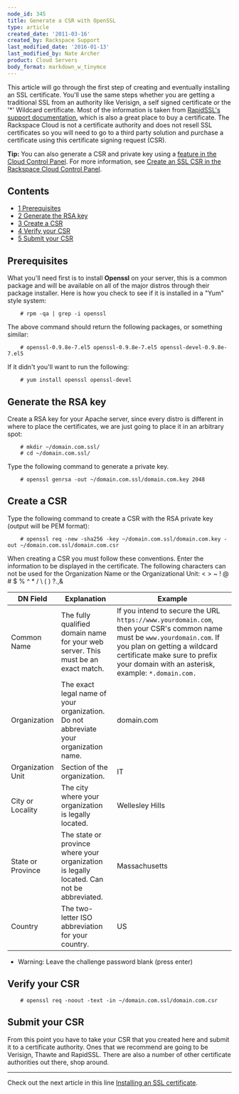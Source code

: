 ```yaml
---
node_id: 345
title: Generate a CSR with OpenSSL
type: article
created_date: '2011-03-16'
created_by: Rackspace Support
last_modified_date: '2016-01-13'
last_modified_by: Nate Archer
product: Cloud Servers
body_format: markdown_w_tinymce
---
```


This article will go through the first step of creating and eventually
installing an SSL certificate. You'll use the same steps whether you are
getting a traditional SSL from an authority like Verisign, a self signed
certificate or the '\*' Wildcard certificate. Most of the information is
taken from [RapidSSL's support
documentation](http://www.rapidssl.com/ssl-certificate-support/generate-csr/Apache2.htm),
which is also a great place to buy a certificate. The Rackspace Cloud is
not a certificate authority and does not resell SSL certificates so you
will need to go to a third party solution and purchase a certificate
using this certificate signing request (CSR).

**Tip:** You can also generate a CSR and private key using a [feature in
the Cloud Control Panel](https://csrgenerator.rackspace.com/). For more
information, see [Create an SSL CSR in the Rackspace Cloud Control
Panel](/howto/create-a-csr-in-the-cloud-control-panel).

Contents
-----------

-   [1 Prerequisites](#Prerequisites)
-   [2 Generate the RSA key](#Generate_the_RSA_key)
-   [3 Create a CSR](#Create_a_CSR)
-   [4 Verify your CSR](#Verify_your_CSR)
-   [5 Submit your CSR](#Submit_your_CSR)

Prerequisites
-------------

What you'll need first is to install **Openssl** on your server, this is
a common package and will be available on all of the major distros
through their package installer. Here is how you check to see if it is
installed in a "Yum" style system:

        # rpm -qa | grep -i openssl

The above command should return the following packages, or something
similar:

        # openssl-0.9.8e-7.el5 openssl-0.9.8e-7.el5 openssl-devel-0.9.8e-7.el5

If it didn't you'll want to run the following:

        # yum install openssl openssl-devel

Generate the RSA key
--------------------------

Create a RSA key for your Apache server, since every distro is different
in where to place the certificates, we are just going to place it in an
arbitrary spot:

        # mkdir ~/domain.com.ssl/
        # cd ~/domain.com.ssl/

Type the following command to generate a private key.

        # openssl genrsa -out ~/domain.com.ssl/domain.com.key 2048

Create a CSR
------------

Type the following command to create a CSR with the RSA private key
(output will be PEM format):

        # openssl req -new -sha256 -key ~/domain.com.ssl/domain.com.key -out ~/domain.com.ssl/domain.com.csr

When creating a CSR you must follow these conventions. Enter the
information to be displayed in the certificate. The following characters
can not be used for the Organization Name or the Organizational Unit: \<
\> \~ ! @ \# \$ % \^ \* / \\ ( ) ?.,&

| DN Field | Explanation | Example |
| -------- | ----------- | ------- |
| Common Name | The fully qualified domain  name for your web  server. This must be an  exact match. | If you intend to secure the URL `https://www.yourdomain.com`, then  your CSR's common name must be `www.yourdomain.com`. If you plan on  getting a wildcard certificate make sure to prefix your domain with an  asterisk, example: `*.domain.com.` |
| Organization | The exact legal name of your organization. Do not abbreviate your organization name. | domain.com |
| Organization Unit | Section of the organization. | IT |
| City or Locality | The city where your organization is legally  located. | Wellesley Hills |
| State or Province | The state or province where your organization  is legally located. Can not be abbreviated. | Massachusetts |
| Country | The two-letter ISO abbreviation for your  country. | US |

-   Warning: Leave the challenge password blank (press enter)

Verify your CSR
---------------

        # openssl req -noout -text -in ~/domain.com.ssl/domain.com.csr

Submit your CSR
---------------

From this point you have to take your CSR that you created here and
submit it to a certificate authority. Ones that we recommend are going
to be Verisign, Thawte and RapidSSL. There are also a number of other
certificate authorities out there, shop around.

* * * * *

Check out the next article in this line [Installing an SSL
certificate](/knowledge_center/index.php/Installing_an_SSL_certificate "Installing an SSL certificate").
